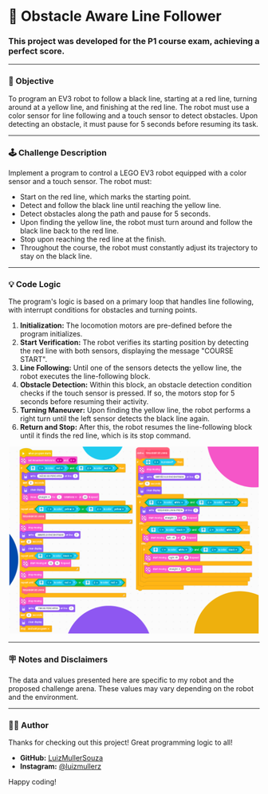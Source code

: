 # 🤖 Obstacle Aware Line Follower
### This project was developed for the P1 course exam, achieving a perfect score.

---

### 🎯 Objective
To program an EV3 robot to follow a black line, starting at a red line, turning around at a yellow line, and finishing at the red line. The robot must use a color sensor for line following and a touch sensor to detect obstacles. Upon detecting an obstacle, it must pause for 5 seconds before resuming its task.

---

### 🕹️ Challenge Description
Implement a program to control a LEGO EV3 robot equipped with a color sensor and a touch sensor. The robot must:

* Start on the red line, which marks the starting point.
* Detect and follow the black line until reaching the yellow line.
* Detect obstacles along the path and pause for 5 seconds.
* Upon finding the yellow line, the robot must turn around and follow the black line back to the red line.
* Stop upon reaching the red line at the finish.
* Throughout the course, the robot must constantly adjust its trajectory to stay on the black line.

---

### 💡 Code Logic
The program's logic is based on a primary loop that handles line following, with interrupt conditions for obstacles and turning points.

1.  **Initialization:** The locomotion motors are pre-defined before the program initializes.
2.  **Start Verification:** The robot verifies its starting position by detecting the red line with both sensors, displaying the message "COURSE START".
3.  **Line Following:** Until one of the sensors detects the yellow line, the robot executes the line-following block.
4.  **Obstacle Detection:** Within this block, an obstacle detection condition checks if the touch sensor is pressed. If so, the motors stop for 5 seconds before resuming their activity.
5.  **Turning Maneuver:** Upon finding the yellow line, the robot performs a right turn until the left sensor detects the black line again.
6.  **Return and Stop:** After this, the robot resumes the line-following block until it finds the red line, which is its stop command.

<p align="center">
  <img src="code-preview.png" alt="Code Preview" width="500">
</p>

---

### 🪧 Notes and Disclaimers
The data and values presented here are specific to my robot and the proposed challenge arena. These values may vary depending on the robot and the environment.

---

### 👨‍💻 Author

Thanks for checking out this project! Great programming logic to all!

* **GitHub:** [LuizMullerSouza](https://github.com/LuizMullerSouza)
* **Instagram:** [@luizmullerz](https://www.instagram.com/luizmullerz/)

Happy coding!